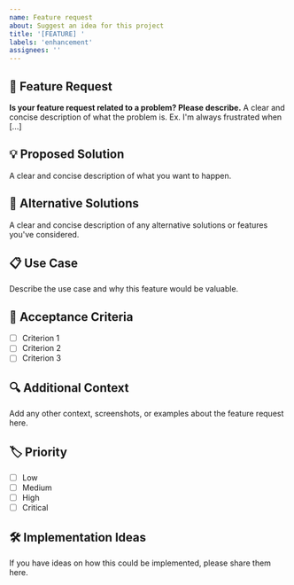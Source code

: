 ```yaml
---
name: Feature request
about: Suggest an idea for this project
title: '[FEATURE] '
labels: 'enhancement'
assignees: ''
---
```


## 🚀 Feature Request

**Is your feature request related to a problem? Please describe.**
A clear and concise description of what the problem is. Ex. I'm always frustrated when [...]

## 💡 Proposed Solution
A clear and concise description of what you want to happen.

## 🔄 Alternative Solutions
A clear and concise description of any alternative solutions or features you've considered.

## 📋 Use Case
Describe the use case and why this feature would be valuable.

## 🎯 Acceptance Criteria
- [ ] Criterion 1
- [ ] Criterion 2
- [ ] Criterion 3

## 🔍 Additional Context
Add any other context, screenshots, or examples about the feature request here.

## 🏷️ Priority
- [ ] Low
- [ ] Medium
- [ ] High
- [ ] Critical

## 🛠️ Implementation Ideas
If you have ideas on how this could be implemented, please share them here.